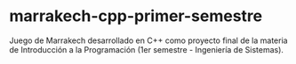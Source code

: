 # marrakech-cpp-primer-semestre
Juego de Marrakech desarrollado en C++ como proyecto final de la materia de Introducción a la Programación (1er semestre - Ingeniería de Sistemas).
